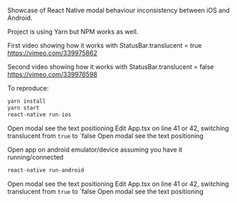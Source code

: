 Showcase of React Native modal behaviour inconsistency between iOS and Android.

Project is using Yarn but NPM works as well.

First video showing how it works with StatusBar.translucent = true
https://vimeo.com/339975862

Second video showing how it works with StatusBar.translucent = false
https://vimeo.com/339976598

To reproduce: 
``` javascript
yarn install
yarn start
react-native run-ios
```
Open modal see the text positioning
Edit App.tsx on line 41 or 42, switching translucent from `true` to `false
Open modal see the text positioning

Open app on android emulator/device assuming you have it running/connected
``` javascript
react-native run-android
```

Open modal see the text positioning
Edit App.tsx on line 41 or 42, switching translucent from `true` to `false
Open modal see the text positioning